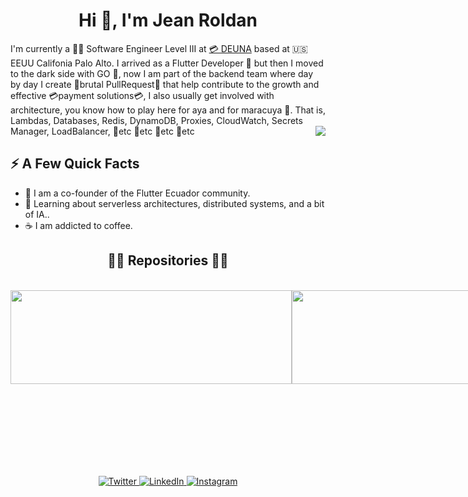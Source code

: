 <h1 align="center">Hi 👋, I'm Jean Roldan</h1>
I'm currently a 👨‍💻 Software Engineer Level III at <a href="https://www.deuna.com" title="DEUNA">💳 DEUNA</a>  based at 🇺🇸 EEUU Califonia Palo Alto. I arrived as a Flutter Developer 💙 but then I moved to the dark side with GO 😬, now I am part of the backend team where day by day I create 🤪brutal PullRequest🤪 that help contribute to the growth and effective 💳payment solutions💳, I also usually get involved with architecture, you know how to play here for aya and for maracuya 🤣. That is, Lambdas, Databases, Redis, DynamoDB, Proxies, CloudWatch, Secrets Manager, LoadBalancer, 🥵etc 🥵etc 🥵etc 🥵etc
<img align="right" src="yo.gif" />
<h2>⚡️ A Few Quick Facts</h2>
<ul>
<li>💙 I am a co-founder of the Flutter Ecuador community.</li>
<li>🦾 Learning about serverless architectures, distributed systems, and a bit of IA..</li>
<li>☕ I am addicted to coffee.</li>
</ul>
<h2 align="center">👨‍💻 Repositories 👨‍💻</h2>
<br>

<div width="100%" style="display: flex;">
  <a href="https://github.com/JeanRoldanDev/FlutterConfLatam" title="FlutterConfLatam">
    <img style="width: 450px !important;height: 150px !important" src="https://github-readme-stats.vercel.app/api/pin/?username=JeanRoldanDev&repo=FlutterConfLatam&theme=solarized-dark&bg_color=071A2C&border_color=61dafb&border_radius=20">  
  </a>
  <a href="https://github.com/JeanRoldanDev/GoogleIOLaPaz" title="GoogleIOLaPaz">
    <img style="width: 450px !important;height: 150px !important" src="https://github-readme-stats.vercel.app/api/pin/?username=JeanRoldanDev&repo=GoogleIOLaPaz&theme=solarized-dark&bg_color=071A2C&border_color=61dafb&border_radius=20">
  </a>
</div>

<br/>





<br/><br/><br/><br/><br/><br/>




<p align="center">
  <a href="https://twitter.com/JeanRoldanDev" target="_blank">
    <img src="https://img.shields.io/badge/twitter-%231DA1F2.svg?&style=for-the-badge&logo=twitter&logoColor=white&color=071A2C" alt="Twitter"/>
  </a>
  <a href="https://www.linkedin.com/in/jeanroldandev" target="_blank">
    <img src="https://img.shields.io/badge/linkedin-%230077B5.svg?&style=for-the-badge&logo=linkedin&logoColor=white&color=071A2C" alt="LinkedIn"/>
  </a>
  <a href="https://instagram.com/jeanroldan.dev" target="_blank">
    <img src="https://img.shields.io/badge/instagram-%23E4405F.svg?&style=for-the-badge&logo=instagram&logoColor=white&color=071A2C" alt="Instagram"/>
  </a>
</p>
